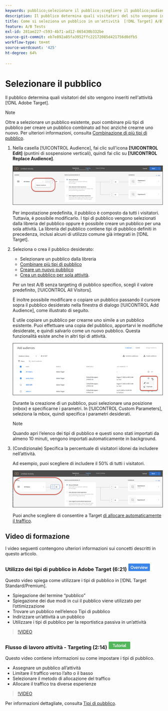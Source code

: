 ```yaml
---
keywords: pubblico;selezionare il pubblico;scegliere il pubblico;audience;selettori
description: Il pubblico determina quali visitatori del sito vengono inseriti nell'attività di Adobe [!DNL Target] .
title: Come si seleziona un pubblico in un'attività  [!DNL Target] A/B?
feature: A/B Tests
exl-id: 281ae227-c593-4b71-ad12-865430b332be
source-git-commit: eb7e892a85fa3952ffc22172085d421756d0dfb5
workflow-type: tm+mt
source-wordcount: '425'
ht-degree: 64%

---
```


# Selezionare il pubblico

Il pubblico determina quali visitatori del sito vengono inseriti nell&#39;attività [!DNL Adobe Target].

>[!NOTE]
>
>Oltre a selezionare un pubblico esistente, puoi combinare più tipi di pubblico per creare un pubblico combinato ad hoc anziché crearne uno nuovo. Per ulteriori informazioni, consulta [Combinazione di più tipi di pubblico](/help/main/c-target/combining-multiple-audiences.md#concept_A7386F1EA4394BD2AB72399C225981E5).

1. Nella casella [!UICONTROL Audience], fai clic sull&#39;icona **[!UICONTROL Edit]** (puntini di sospensione verticali), quindi fai clic su **[!UICONTROL Replace Audience]**.

   ![Opzione Sostituisci pubblico](/help/main/c-activities/t-test-ab/t-test-create-ab/assets/replace-audience.png)

   Per impostazione predefinita, il pubblico è composto da tutti i visitatori. Tuttavia, è possibile modificarlo. I tipi di pubblico vengono selezionati dalla libreria del pubblico oppure è possibile creare un pubblico per una sola attività. La libreria del pubblico contiene tipi di pubblico definiti in precedenza, inclusi alcuni di utilizzo comune già integrati in [!DNL Target].

1. Seleziona o crea il pubblico desiderato:

   * Selezionare un pubblico dalla libreria
   * [Combinare più tipi di pubblico](/help/main/c-target/combining-multiple-audiences.md#concept_A7386F1EA4394BD2AB72399C225981E5)
   * [Creare un nuovo pubblico](/help/main/c-target/c-audiences/create-audience.md#task_1D507519D3AD4390B507F188BD294DC1)
   * [Crea un pubblico per sola attività](/help/main/c-target/creating-activity-only-audience.md#concept_A6BADCF530ED4AE1852E677FEBE68483).

   Per un test A/B senza targeting di pubblico specifico, scegli il valore predefinito, [!UICONTROL All Visitors].

   È inoltre possibile modificare o copiare un pubblico passando il cursore sopra il pubblico desiderato nella finestra di dialogo [!UICONTROL Add Audience], come illustrato di seguito.

   È utile copiare un pubblico per crearne uno simile a un pubblico esistente. Puoi effettuare una copia del pubblico, apportarvi le modifiche desiderate, e quindi salvarlo come un nuovo pubblico. Questa funzionalità esiste anche in altri tipi di attività.

   ![Pubblico al passaggio del mouse](/help/main/c-activities/t-test-ab/t-test-create-ab/assets/audience_picker_hover-new.png)

   Durante la creazione di un pubblico, puoi selezionare una posizione (mbox) e specificarne i parametri. In [!UICONTROL Custom Parameters], seleziona la mbox, quindi specifica i parametri desiderati.

   >[!NOTE]
   >
   >Quando apri l’elenco dei tipi di pubblico e questi sono stati importati da almeno 10 minuti, vengono importati automaticamente in background.

1. (Condizionale) Specifica la percentuale di visitatori idonei da includere nell’attività.

   Ad esempio, puoi scegliere di includere il 50% di tutti i visitatori.

   ![Percentuale di pubblico](/help/main/c-activities/t-test-ab/t-test-create-ab/assets/audperc-new.png)

   Puoi anche scegliere di consentire a Target [di allocare automaticamente il traffico](/help/main/c-activities/automated-traffic-allocation/automated-traffic-allocation.md#concept_A1407678796B4C569E94CBA8A9F7F5D4).

## Video di formazione

I video seguenti contengono ulteriori informazioni sui concetti descritti in questo articolo.

### Utilizzo dei tipi di pubblico in Adobe Target (6:21) ![Icona Panoramica](/help/main/assets/overview.png)

Questo video spiega come utilizzare i tipi di pubblico in [!DNL Target Standard/Premium].

* Spiegazione del termine “pubblico”
* Spiegazione dei due modi in cui il pubblico viene utilizzato per lʼottimizzazione
* Trovare un pubblico nellʼelenco Tipi di pubblico
* Indirizzare unʼattività a un pubblico
* Utilizzare i tipi di pubblico per la reportistica passiva in un’attività

>[!VIDEO](https://video.tv.adobe.com/v/17398)

### Flusso di lavoro attività - Targeting (2:14) ![Icona esercitazione](/help/main/assets/tutorial.png)

Questo video contiene informazioni su come impostare i tipi di pubblico.

* Assegnare un pubblico all’attività
* Limitare il traffico verso l’alto o il basso
* Selezionare il metodo di allocazione del traffico
* Allocare il traffico tra diverse esperienze

>[!VIDEO](https://video.tv.adobe.com/v/17385)

Per informazioni dettagliate, consulta [Tipi di pubblico](/help/main/c-target/c-audiences/audiences.md#concept_65BE870D290E412D8BBF557EEA67C271).
